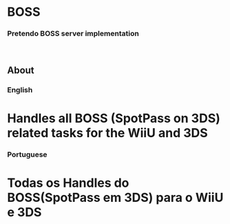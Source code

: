 # BOSS
### Pretendo BOSS server implementation
<br>

## About

### English

# Handles all BOSS (SpotPass on 3DS) related tasks for the WiiU and 3DS

### Portuguese

# Todas os Handles do BOSS(SpotPass em 3DS) para o WiiU e 3DS